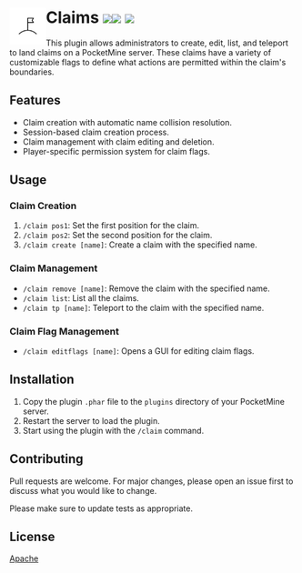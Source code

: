 # Claims<img src="https://github.com/SantanasWrld/Claims/blob/main/icon.png?raw=true" height="64" width="64" align="left"></img> [![](https://poggit.pmmp.io/shield.state/ClaimsPlugin)](https://poggit.pmmp.io/p/ClaimsPlugin)<a href="https://poggit.pmmp.io/p/ClaimsPlugin"><img src="https://poggit.pmmp.io/shield.state/ClaimsPlugin"></a> [![](https://poggit.pmmp.io/shield.api/ClaimsPlugin)](https://poggit.pmmp.io/p/ClaimsPlugin)

This plugin allows administrators to create, edit, list, and teleport to land claims on a PocketMine server. These claims have a variety of customizable flags to define what actions are permitted within the claim's boundaries.

## Features
- Claim creation with automatic name collision resolution.
- Session-based claim creation process.
- Claim management with claim editing and deletion.
- Player-specific permission system for claim flags.

## Usage

### Claim Creation
1. `/claim pos1`: Set the first position for the claim.
2. `/claim pos2`: Set the second position for the claim.
3. `/claim create [name]`: Create a claim with the specified name.

### Claim Management
- `/claim remove [name]`: Remove the claim with the specified name.
- `/claim list`: List all the claims.
- `/claim tp [name]`: Teleport to the claim with the specified name.

### Claim Flag Management
- `/claim editflags [name]`: Opens a GUI for editing claim flags.

## Installation
1. Copy the plugin `.phar` file to the `plugins` directory of your PocketMine server.
2. Restart the server to load the plugin.
3. Start using the plugin with the `/claim` command.

## Contributing
Pull requests are welcome. For major changes, please open an issue first to discuss what you would like to change.

Please make sure to update tests as appropriate.

## License
[Apache](LICENSE)
